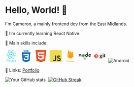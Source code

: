 # Hello, World! 👋

I'm Cameron, a mainly frontend dev from the East Midlands.

🌱 I’m currently learning React Native.&nbsp;

🚀 Main skills include:
<div>
  <img src="https://github.com/devicons/devicon/blob/master/icons/react/react-original-wordmark.svg" title="React" alt="React" width="40" height="40"/>&nbsp;
  <img src="https://github.com/devicons/devicon/blob/master/icons/css3/css3-plain-wordmark.svg"  title="CSS3" alt="CSS" width="40" height="40"/>&nbsp;
  <img src="https://github.com/devicons/devicon/blob/master/icons/html5/html5-original.svg" title="HTML5" alt="HTML" width="40" height="40"/>&nbsp;
  <img src="https://github.com/devicons/devicon/blob/master/icons/javascript/javascript-original.svg" title="JavaScript" alt="JavaScript" width="40" height="40"/>&nbsp;
  <img src="https://github.com/devicons/devicon/blob/master/icons/firebase/firebase-plain-wordmark.svg" title="Firebase" alt="Firebase" width="40" height="40"/>&nbsp;
  <img src="https://github.com/devicons/devicon/blob/master/icons/nodejs/nodejs-original-wordmark.svg" title="NodeJS" alt="NodeJS" width="40" height="40"/>&nbsp;
  <img src="https://github.com/devicons/devicon/blob/master/icons/git/git-original-wordmark.svg" title="Git" **alt="Git" width="40" height="40"/>&nbsp;
  <img src="https://cdn.jsdelivr.net/gh/devicons/devicon/icons/android/android-original.svg" title="Android" alt="Android" width="40" height="40" />     
</div>

🔗 Links:
[Portfolio](https://cameronroberts.uk/)&nbsp;



![Your GitHub stats](https://github-readme-stats.vercel.app/api?username=cameronroberts00&show_icons=true&theme=dark)&nbsp;
[![GitHub Streak](http://github-readme-streak-stats.herokuapp.com?user=cameronroberts00&theme=dark&background=000000)](https://git.io/streak-stats)
